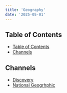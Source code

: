 ```yaml
---
title: 'Geography'
date: '2025-05-01'
---
```


## Table of Contents

- [Table of Contents](#table-of-contents)
- [Channels](#channels)

## Channels

- [Discovery](https://www.discovery.com/)
- [National Geogrhphic](https://www.nationalgeographic.com/)
